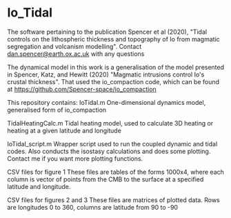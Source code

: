 # Io_Tidal
The software pertaining to the publication Spencer et al (2020), "Tidal controls on the lithospheric thickness and topography of Io from magmatic segregation and volcanism modelling". Contact dan.spencer@earth.ox.ac.uk with any questions

The dynamical model in this work is a generalisation of the model presented in Spencer, Katz, and Hewitt (2020) "Magmatic intrusions control Io's crustal thickness". That used the io_compaction code, which can be found at https://github.com/Spencer-space/io_compaction

This repository contains:
IoTidal.m
One-dimensional dynamics model, generalised form of io_compaction

TidalHeatingCalc.m
Tidal heating model, used to calculate 3D heating or heating at a given latitude and longitude

IoTidal_script.m
Wrapper script used to run the coupled dynamic and tidal codes. Also conducts the isostasy calculations and does some plotting. Contact me if you want more plotting functions.

CSV files for figure 1
These files are tables of the forms 1000x4, where each column is vector of points from the CMB to the surface at a specified latitude and longitude.

CSV files for figures 2 and 3
These files are matrices of plotted data. Rows are longitudes 0 to 360, columns are latitude from 90 to -90
